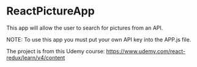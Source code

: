# ReactPictureApp
This app will allow the user to search for pictures from an API.

NOTE: To use this app you must put your own API key into the APP.js file.

The project is from this Udemy course: https://www.udemy.com/react-redux/learn/v4/content
